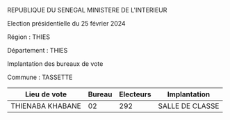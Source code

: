 REPUBLIQUE DU SENEGAL MINISTERE DE L'INTERIEUR

Election présidentielle du 25 février 2024

Région : THIES

Département : THIES

Implantation des bureaux de vote

Commune : TASSETTE

| Lieu de vote | Bureau | Electeurs | Implantation |
| - | - | - | - |
| THIENABA KHABANE | 02 | 292 | SALLE DE CLASSE |

<!-- PageNumber="17/34" -->
